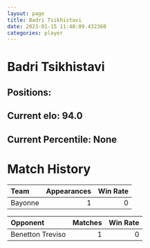 ```yaml
---  
layout: page  
title: Badri Tsikhistavi  
date: 2023-01-15 11:48:09.432360  
categories: player  
---
```

# Badri Tsikhistavi

## Positions: 

## Current elo: 94.0

## Current Percentile: None

# Match History


| Team    |   Appearances |   Win Rate |
|:--------|--------------:|-----------:|
| Bayonne |             1 |          0 |

| Opponent         |   Matches |   Win Rate |
|:-----------------|----------:|-----------:|
| Benetton Treviso |         1 |          0 |
